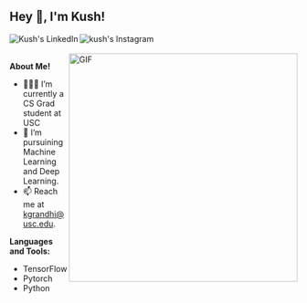 <h2 title="hehehe"> Hey 👋, I'm Kush!</h2>

<a href="https://www.linkedin.com/in/kusum-grandhi/">
  <img align="left" alt="Kush's LinkedIn"  src="https://img.icons8.com/color/48/000000/linkedin.png" />
</a>
<a href="https://www.instagram.com/kush_grandhi/">
  <img align="left" alt="kush's Instagram"  src="https://img.icons8.com/fluent/48/000000/instagram-new.png" />
</a>



<br />
<br />


 

  <img align="right" alt="GIF" src="https://raw.githubusercontent.com/abhisheknaiidu/abhisheknaiidu/master/code.gif" width=400 />

**About Me!**

- 👨🏽‍💻 I’m currently a CS Grad student at USC
- 🌱 I’m pursuining Machine Learning and Deep Learning. 
- 📫 Reach me at [kgrandhi@usc.edu](mailto:kgrandhi@usc.edu).



**Languages and Tools:**  
* TensorFlow
* Pytorch
* Python

<br>


